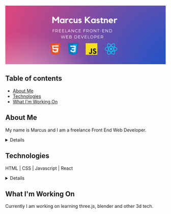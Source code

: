 ![My Image](github_cover_2.png)

## Table of contents
* [About Me](#about-me)
* [Technologies](#technologies)
* [What I'm Working On](#what-im-working-on)


## About Me
My name is Marcus and I am a freelance Front End Web Developer.
<details>
I am making a transition from teaching chemistry and am seeking fulltime employment.

I devote the same care and dedication that I showed my students to my code. My background in science education makes me an ideal hire as I am inquisitive, driven, and caring. 

In my free time I focus on getting outside and love going for runs or getting in the ocean.
</details>

## Technologies
HTML | CSS | Javascript | React
<details>
REST API | Graphql | State Context | Gatsby | Sanity | Bootstrap | Stripe | React Native | 
</details>

## What I'm Working On
Currently I am working on learning three.js, blender and other 3d tech.

